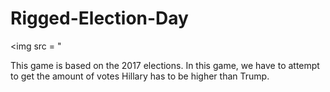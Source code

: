 # Rigged-Election-Day

<img src = "

<p> This game is based on the 2017 elections. In this game, we have to attempt to get the amount of votes Hillary has to be higher than Trump. </p>
